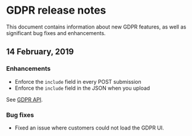 # GDPR release notes

This document contains information about new GDPR features, as well as significant bug fixes and enhancements.

## 14 February, 2019

### Enhancements
* Enforce the `include` field in every POST submission
* Enforce the `include` field in the JSON when you upload

See [GDPR API](https://www.adobe.io/apis/experienceplatform/gdpr/api-reference.html).

### Bug fixes
* Fixed an issue where customers could not load the GDPR UI.
